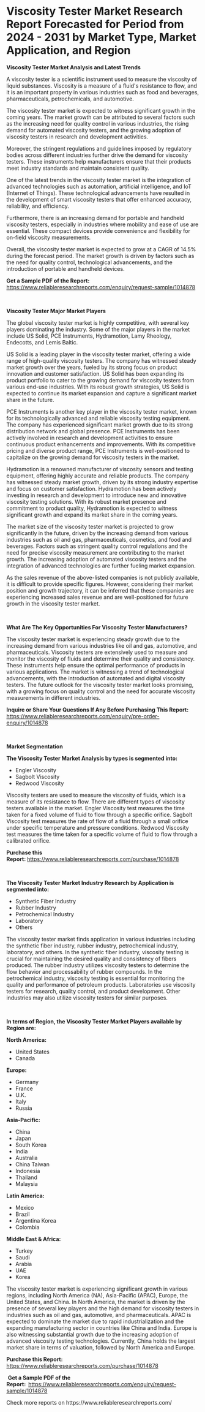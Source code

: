 <p><h1>Viscosity Tester Market Research Report Forecasted for Period from 2024 -  2031 by Market Type, Market Application, and Region</h1></p><p><strong>Viscosity Tester Market Analysis and Latest Trends</strong></p>
<p><p>A viscosity tester is a scientific instrument used to measure the viscosity of liquid substances. Viscosity is a measure of a fluid's resistance to flow, and it is an important property in various industries such as food and beverages, pharmaceuticals, petrochemicals, and automotive.</p><p>The viscosity tester market is expected to witness significant growth in the coming years. The market growth can be attributed to several factors such as the increasing need for quality control in various industries, the rising demand for automated viscosity testers, and the growing adoption of viscosity testers in research and development activities.</p><p>Moreover, the stringent regulations and guidelines imposed by regulatory bodies across different industries further drive the demand for viscosity testers. These instruments help manufacturers ensure that their products meet industry standards and maintain consistent quality.</p><p>One of the latest trends in the viscosity tester market is the integration of advanced technologies such as automation, artificial intelligence, and IoT (Internet of Things). These technological advancements have resulted in the development of smart viscosity testers that offer enhanced accuracy, reliability, and efficiency.</p><p>Furthermore, there is an increasing demand for portable and handheld viscosity testers, especially in industries where mobility and ease of use are essential. These compact devices provide convenience and flexibility for on-field viscosity measurements.</p><p>Overall, the viscosity tester market is expected to grow at a CAGR of 14.5% during the forecast period. The market growth is driven by factors such as the need for quality control, technological advancements, and the introduction of portable and handheld devices.</p></p>
<p><strong>Get a Sample PDF of the Report:&nbsp;</strong> <a href="https://www.reliableresearchreports.com/enquiry/request-sample/1014878">https://www.reliableresearchreports.com/enquiry/request-sample/1014878</a></p>
<p>&nbsp;</p>
<p><strong>Viscosity Tester Major Market Players</strong></p>
<p><p>The global viscosity tester market is highly competitive, with several key players dominating the industry. Some of the major players in the market include US Solid, PCE Instruments, Hydramotion, Lamy Rheology, Endecotts, and Lemis Baltic.</p><p>US Solid is a leading player in the viscosity tester market, offering a wide range of high-quality viscosity testers. The company has witnessed steady market growth over the years, fueled by its strong focus on product innovation and customer satisfaction. US Solid has been expanding its product portfolio to cater to the growing demand for viscosity testers from various end-use industries. With its robust growth strategies, US Solid is expected to continue its market expansion and capture a significant market share in the future.</p><p>PCE Instruments is another key player in the viscosity tester market, known for its technologically advanced and reliable viscosity testing equipment. The company has experienced significant market growth due to its strong distribution network and global presence. PCE Instruments has been actively involved in research and development activities to ensure continuous product enhancements and improvements. With its competitive pricing and diverse product range, PCE Instruments is well-positioned to capitalize on the growing demand for viscosity testers in the market.</p><p>Hydramotion is a renowned manufacturer of viscosity sensors and testing equipment, offering highly accurate and reliable products. The company has witnessed steady market growth, driven by its strong industry expertise and focus on customer satisfaction. Hydramotion has been actively investing in research and development to introduce new and innovative viscosity testing solutions. With its robust market presence and commitment to product quality, Hydramotion is expected to witness significant growth and expand its market share in the coming years.</p><p>The market size of the viscosity tester market is projected to grow significantly in the future, driven by the increasing demand from various industries such as oil and gas, pharmaceuticals, cosmetics, and food and beverages. Factors such as stringent quality control regulations and the need for precise viscosity measurement are contributing to the market growth. The increasing adoption of automated viscosity testers and the integration of advanced technologies are further fueling market expansion.</p><p>As the sales revenue of the above-listed companies is not publicly available, it is difficult to provide specific figures. However, considering their market position and growth trajectory, it can be inferred that these companies are experiencing increased sales revenue and are well-positioned for future growth in the viscosity tester market.</p></p>
<p>&nbsp;</p>
<p><strong>What Are The Key Opportunities For Viscosity Tester Manufacturers?</strong></p>
<p><p>The viscosity tester market is experiencing steady growth due to the increasing demand from various industries like oil and gas, automotive, and pharmaceuticals. Viscosity testers are extensively used to measure and monitor the viscosity of fluids and determine their quality and consistency. These instruments help ensure the optimal performance of products in various applications. The market is witnessing a trend of technological advancements, with the introduction of automated and digital viscosity testers. The future outlook for the viscosity tester market looks promising, with a growing focus on quality control and the need for accurate viscosity measurements in different industries.</p></p>
<p><strong>Inquire or Share Your Questions If Any Before Purchasing This Report:</strong> <a href="https://www.reliableresearchreports.com/enquiry/pre-order-enquiry/1014878">https://www.reliableresearchreports.com/enquiry/pre-order-enquiry/1014878</a></p>
<p>&nbsp;</p>
<p><strong>Market Segmentation</strong></p>
<p><strong>The Viscosity Tester Market Analysis by types is segmented into:</strong></p>
<p><ul><li>Engler Viscosity</li><li>Sagbolt Viscosity</li><li>Redwood Viscosity</li></ul></p>
<p><p>Viscosity testers are used to measure the viscosity of fluids, which is a measure of its resistance to flow. There are different types of viscosity testers available in the market. Engler Viscosity test measures the time taken for a fixed volume of fluid to flow through a specific orifice. Sagbolt Viscosity test measures the rate of flow of a fluid through a small orifice under specific temperature and pressure conditions. Redwood Viscosity test measures the time taken for a specific volume of fluid to flow through a calibrated orifice.</p></p>
<p><strong>Purchase this Report:&nbsp;</strong><a href="https://www.reliableresearchreports.com/purchase/1014878">https://www.reliableresearchreports.com/purchase/1014878</a></p>
<p>&nbsp;</p>
<p><strong>The Viscosity Tester Market Industry Research by Application is segmented into:</strong></p>
<p><ul><li>Synthetic Fiber Industry</li><li>Rubber Industry</li><li>Petrochemical Industry</li><li>Laboratory</li><li>Others</li></ul></p>
<p><p>The viscosity tester market finds application in various industries including the synthetic fiber industry, rubber industry, petrochemical industry, laboratory, and others. In the synthetic fiber industry, viscosity testing is crucial for maintaining the desired quality and consistency of fibers produced. The rubber industry utilizes viscosity testers to determine the flow behavior and processability of rubber compounds. In the petrochemical industry, viscosity testing is essential for monitoring the quality and performance of petroleum products. Laboratories use viscosity testers for research, quality control, and product development. Other industries may also utilize viscosity testers for similar purposes.</p></p>
<p>&nbsp;</p>
<p><strong>In terms of Region, the Viscosity Tester Market Players available by Region are:</strong></p>
<p>
    <p> <strong> North America: </strong>
        <ul>
            <li>United States</li>
            <li>Canada</li>
        </ul>
        </p> 
    <p> <strong> Europe: </strong>
        <ul>
            <li>Germany</li>
            <li>France</li>
            <li>U.K.</li>
            <li>Italy</li>
            <li>Russia</li>
        </ul>
        </p> 
    <p> <strong> Asia-Pacific: </strong>
        <ul>
            <li>China</li>
            <li>Japan</li>
            <li>South Korea</li>
            <li>India</li>
            <li>Australia</li>
            <li>China Taiwan</li>
            <li>Indonesia</li>
            <li>Thailand</li>
            <li>Malaysia</li>
        </ul>
        </p> 
    <p> <strong> Latin America: </strong>
        <ul>
            <li>Mexico</li>
            <li>Brazil</li>
            <li>Argentina Korea</li>
            <li>Colombia</li>
        </ul>
        </p> 
    <p> <strong> Middle East & Africa: </strong>
        <ul>
            <li>Turkey</li>
            <li>Saudi</li>
            <li>Arabia</li>
            <li>UAE</li>
            <li>Korea</li>
        </ul>
    </p>
    </p>
<p><p>The viscosity tester market is experiencing significant growth in various regions, including North America (NA), Asia-Pacific (APAC), Europe, the United States, and China. In North America, the market is driven by the presence of several key players and the high demand for viscosity testers in industries such as oil and gas, automotive, and pharmaceuticals. APAC is expected to dominate the market due to rapid industrialization and the expanding manufacturing sector in countries like China and India. Europe is also witnessing substantial growth due to the increasing adoption of advanced viscosity testing technologies. Currently, China holds the largest market share in terms of valuation, followed by North America and Europe.</p></p>
<p><strong>Purchase this Report: </strong><a href="https://www.reliableresearchreports.com/purchase/1014878">https://www.reliableresearchreports.com/purchase/1014878</a></p>
<p>&nbsp;<strong>Get a Sample PDF of the Report:&nbsp;&nbsp;</strong><a href="https://www.reliableresearchreports.com/enquiry/request-sample/1014878">https://www.reliableresearchreports.com/enquiry/request-sample/1014878</a></p>
<p><strong></strong></p>
<p>Check more reports on https://www.reliableresearchreports.com/</p>